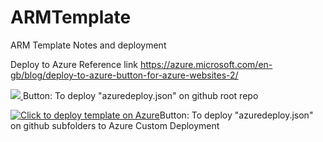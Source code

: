 # ARMTemplate
ARM Template Notes and deployment

Deploy to Azure Reference link
https://azure.microsoft.com/en-gb/blog/deploy-to-azure-button-for-azure-websites-2/

<a href="https://azuredeploy.net/?repository=https://github.com/jorseng/ARMTemplate" target="_blank">
    <img src="http://azuredeploy.net/deploybutton.png"/>
</a> Button: To deploy "azuredeploy.json" on github root repo

[![Click to deploy template on Azure](http://azuredeploy.net/deploybutton.png "Click to deploy template on Azure")](https://portal.azure.com/#create/Microsoft.Template/uri/https%3A%2F%2Fraw.githubusercontent.com%2Fjorseng%2FARMTemplate%2Fmaster%2Fazuredeploy.json)Button: To deploy "azuredeploy.json" on github subfolders to Azure Custom Deployment
